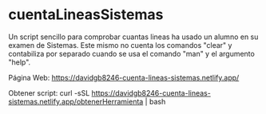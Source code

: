 # cuentaLineasSistemas
Un script sencillo para comprobar cuantas lineas ha usado un alumno en su examen de Sistemas.
Este mismo no cuenta los comandos "clear" y contabiliza por separado cuando se usa el comando "man" y el argumento "help".

Página Web:
https://davidgb8246-cuenta-lineas-sistemas.netlify.app/

Obtener script:
curl -sSL https://davidgb8246-cuenta-lineas-sistemas.netlify.app/obtenerHerramienta | bash

